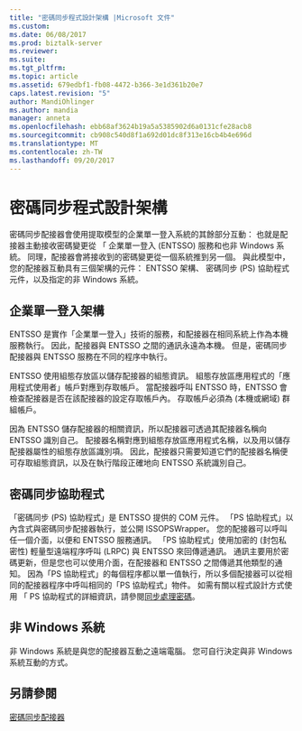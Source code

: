 ```yaml
---
title: "密碼同步程式設計架構 |Microsoft 文件"
ms.custom: 
ms.date: 06/08/2017
ms.prod: biztalk-server
ms.reviewer: 
ms.suite: 
ms.tgt_pltfrm: 
ms.topic: article
ms.assetid: 679edbf1-fb08-4472-b366-3e1d361b20e7
caps.latest.revision: "5"
author: MandiOhlinger
ms.author: mandia
manager: anneta
ms.openlocfilehash: ebb68af3624b19a5a5385902d6a0131cfe28acb8
ms.sourcegitcommit: cb908c540d8f1a692d01dc8f313e16cb4b4e696d
ms.translationtype: MT
ms.contentlocale: zh-TW
ms.lasthandoff: 09/20/2017
---
```

# <a name="password-sync-programming-architecture"></a>密碼同步程式設計架構
密碼同步配接器會使用提取模型的企業單一登入系統的其餘部分互動： 也就是配接器主動接收密碼變更從 「 企業單一登入 (ENTSSO) 服務和也非 Windows 系統。 同理，配接器會將接收到的密碼變更從一個系統推到另一個。 與此模型中，您的配接器互動具有三個架構的元件： ENTSSO 架構、 密碼同步 (PS) 協助程式元件，以及指定的非 Windows 系統。  
  
## <a name="enterprise-single-sign-on-architecture"></a>企業單一登入架構  
 ENTSSO 是實作「企業單一登入」技術的服務，和配接器在相同系統上作為本機服務執行。 因此，配接器與 ENTSSO 之間的通訊永遠為本機。 但是，密碼同步配接器與 ENTSSO 服務在不同的程序中執行。  
  
 ENTSSO 使用組態存放區以儲存配接器的組態資訊。 組態存放區應用程式的「應用程式使用者」帳戶對應到存取帳戶。 當配接器呼叫 ENTSSO 時，ENTSSO 會檢查配接器是否在該配接器的設定存取帳戶內。 存取帳戶必須為 (本機或網域) 群組帳戶。  
  
 因為 ENTSSO 儲存配接器的相關資訊，所以配接器可透過其配接器名稱向 ENTSSO 識別自己。 配接器名稱對應到組態存放區應用程式名稱，以及用以儲存配接器屬性的組態存放區識別項。 因此，配接器只需要知道它們的配接器名稱便可存取組態資訊，以及在執行階段正確地向 ENTSSO 系統識別自己。  
  
## <a name="password-sync-helper"></a>密碼同步協助程式  
 「密碼同步 (PS) 協助程式」是 ENTSSO 提供的 COM 元件。 「PS 協助程式」以內含式與密碼同步配接器執行，並公開 ISSOPSWrapper。 您的配接器可以呼叫任一個介面，以便和 ENTSSO 服務通訊。 「PS 協助程式」使用加密的 (封包私密性) 輕量型遠端程序呼叫 (LRPC) 與 ENTSSO 來回傳遞通訊。 通訊主要用於密碼更新，但是您也可以使用介面，在配接器和 ENTSSO 之間傳遞其他類型的通知。 因為「PS 協助程式」的每個程序都以單一值執行，所以多個配接器可以從相同的配接器程序中呼叫相同的「PS 協助程式」物件。 如需有關以程式設計方式使用 「 PS 協助程式的詳細資訊，請參閱[同步處理密碼](../core/synchronizing-passwords.md)。  
  
## <a name="non-windows-system"></a>非 Windows 系統  
 非 Windows 系統是與您的配接器互動之遠端電腦。 您可自行決定與非 Windows 系統互動的方式。  
  
## <a name="see-also"></a>另請參閱  
 [密碼同步配接器](../core/password-sync-adapters.md)